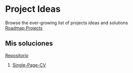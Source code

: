 # Project Ideas
Browse the ever-growing list of projects ideas and solutions  
[Roadmap Projects](https://roadmap.sh/projects)  

## Mis soluciones
[Repositorio](https://github.com/DiegoCMJava/Roadmaps-projects)    
1. [Single-Page-CV](https://github.com/DiegoCMJava/Roadmaps-projects/tree/main/Single-Page-CV)
